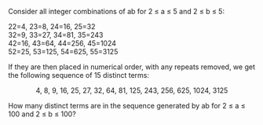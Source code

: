    <p>Consider all integer combinations of ab for 2 &le; a &le; 5 and 2 &le; b &le; 5:</p> 22=4, 23=8, 24=16, 25=32<br /> 32=9, 33=27, 34=81, 35=243<br /> 42=16, 43=64, 44=256, 45=1024<br /> 52=25, 53=125, 54=625, 55=3125<br /> <p>If they are then placed in numerical order, with any repeats removed, we get the following sequence of 15 distinct terms:</p> <p style='text-align:center;'>4, 8, 9, 16, 25, 27, 32, 64, 81, 125, 243, 256, 625, 1024, 3125</p> <p>How many distinct terms are in the sequence generated by ab for 2 &le; a &le; 100 and 2 &le; b &le; 100?</p>   